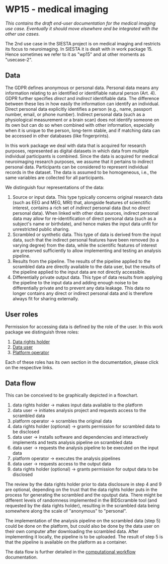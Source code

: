 # WP15 - medical imaging

_This contains the draft end-user documentation for the medical imaging use case. Eventually it should move elsewhere and be integrated with the other use cases._

The 2nd use case in the SIESTA project is on medical imaging and restricts its focus to neuroimaging. In SIESTA it is dealt with in work package 15. Hence sometimes we refer to it as "wp15" and at other moments as "usecase-2".

## Data

The GDPR defines anonymous or personal data. Personal data  means any information relating to an identified or identifiable natural person (Art. 4). GDPR further specifies _direct_ and _indirect_ identifiable data. The difference between these lies in how easily the information can identify an individual. Direct personal data explicitly identifies a person (e.g., name, passport number, email, or phone number). Indirect personal data (such as a physiological measurement or a brain scan) does not identify someone on its own but can do so when combined with other information, especially when it is unique to the person, long-term stable, and if matching data can be accessed in other databases (like fingerprints).

In this work package we deal with data that is acquired for research purposes, represented as digital datasets in which data from multiple individual participants is combined. Since the data is acquired for medical neuroimaging research purposes, we assume that it pertains to indirect personal data. Participants can be considered to represent individual records in the dataset. The data is assumed to be homogeneous, i.e., the same variables are collected for all participants.

We distinguish four representations of the data:

1. Source or input data. This type typically concerns original research data (such as EEG and MEG, MRI) that, alongside features of scienctific interest, contains a rich set of _indirect_ personal data (but no _direct_ personal data). When linked with other data sources, indirect personal data may allow for re-identification of direct personal data (such as a subject's name or birthdate), and hence makes the input data unfit for unrestricted public sharing.
2. Scrambled or synthetic data. This type of data is derived from the input data, such that the indirect personal features have been removed (to a varying degree) from the data, while the scientific features of interest are preserved sufficiently to allow implementing and testing an analysis pipeline.
3. Results from the pipeline. The results of the pipeline applied to the scrambled data are directly available to the data user, but the results of the pipeline applied to the input data are not directly accessible.
4. Differentially private output data. This type of data results from applying the pipeline to the input data and adding enough noise to be differentially private and to prevent any data leakage. This data no longer contains any direct or indirect personal data and is therefore always fit for sharing externally.

## User roles

Permission for accessing data is defined by the role of the user. In this work package we distinguish three roles:

1. [Data rights holder](data_rights_holder.md)
2. [Data user](data_user.md)
3. [Platform operator](platform_operator.md)

Each of these roles has its own section in the documentation, please click on the respective links.

## Data flow

This can be conceived to be graphically depicted in a flowchart.

1. data rights holder -> makes input data available to the platform
2. data user -> initiates analysis project and requests access to the scrambled data
3. platform operator -> scrambles the original data
4. data rights holder (optional) -> grants permission for scrambled data to be disclosed
5. data user -> installs software and dependencies and interactively implements and tests analysis pipeline on scrambled data
6. data user -> requests the analysis pipeline to be executed on the input data
7. platform operator -> executes the analysis pipelines
8. data user -> requests access to the output data
9. data rights holder (optional) -> grants permission for output data to be disclosed

The review by the data rights holder prior to data disclosure in step 4 and 9 are optional, depending on the trust that the data rights holder puts in the process for generating the scrambled and the oputput data. There might be different levels of randomness implemented in the BIDScramble tool (and requested by the data rights holder), resulting in the scrambled data being somewhere along the scale of "anonymous" to "personal".

The implementation of the analysis pipeline on the scrambled data (step 5) could be done on the platform, but could also be done by the data user on their own computer after downloading the scrambled data. After implementing it locally, the pipeline is to be uploaded. The result of step 5 is that the pipeline is available on the platform as a container.

The data flow is further detailed in the [computational workflow](workflow.md) documentation.
